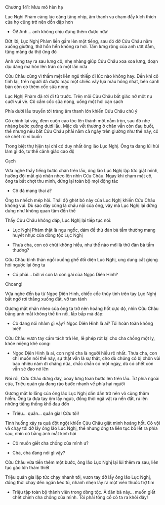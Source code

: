 




Chương 141: Mưu mô hèn hạ

Lục Nghị Phàm càng lúc càng tăng nhịp, âm thanh va chạm đầy kích thích của họ cũng trở nên dồn dập hơn

- Ôi! Anh... anh không chịu đựng thêm được nữa!

Dứt lời, Lục Nghị Phàm liền gầm lên một tiếng, sau đó đỡ Cửu Châu nằm xuống giường, thở hổn hển không ra hơi. Tấm lưng rộng của anh ướt đẫm, từng mảng da thịt ửng đỏ

Anh vòng tay ra sau lưng cô, nhẹ nhàng giúp Cửu Châu xoa xoa lưng, đoạn dịu dàng mà hôn lên trán cô một lần nữa

Cửu Châu cũng vì thấm mệt liền ngủ thiếp đi lúc nào không hay. Đến khi cô tỉnh lại, trên người đã được mặc một chiếc váy lụa màu hồng nhạt, bên cạnh bàn còn có thêm cốc sữa nóng

Lục Nghị Phàm đã rời đi từ trước. Trên môi Cửu Châu bất giác nở một nụ cười vui vẻ. Cô cầm cốc sữa nóng, uống một hơi cạn sạch

Phía dưới lầu truyền tới tràng âm thanh lớn khiến Cửu Châu chú ý


Cô chỉnh lại váy, đem cuộn cao tóc lên thành một nắm tròn, sau đó nhẹ nhàng bước xuống dưới lầu. Mặc dù vết thương ở chân vẫn còn đau buốt, thế nhưng nếu bắt Cửu Châu phải nằm cả ngày trên giường như thế này, cô sẽ chết rũ vì buồn

Trong biệt thự hiện tại chỉ có duy nhất ông lão Lục Nghị. Ông ta đang lúi húi làm gì đó, tư thế cảnh giác cao độ

Cạch

Vừa nghe thấy tiếng bước chân trên lầu, ông lão Lục Nghị lập tức giật mình, hướng đôi mắt già nhăn nheo lên nhìn Cửu Châu. Ngay khi chạm mặt cô, ông ta bất chợt thu mình, dừng lại toàn bộ mọi động tác

- Cô đã mang thai à?

Ông ta nhếch mép hỏi. Thái độ ghét bỏ này của Lục Nghị khiến Cửu Châu không vui. Dù sao đây cũng là cháu nội của ông, vậy mà Lục Nghị lại dửng dưng như không quan tâm đến thế

Thấy Cửu Châu không đáp, Lục Nghị lại tiếp tục nói:

- Lục Nghị Phàm thật là ngu ngốc, dám để thứ đàn bà tầm thường mang huyết nhục của dòng tộc Lục Nghị

- Thưa cha, con có chút không hiểu, như thế nào mới là thứ đàn bà tầm thường?

Cửu Châu bình thản ngồi xuống ghế đối diện Lục Nghị, ung dung cất giọng hỏi ngược lại ông ta


- Có phải... bởi vì con là con gái của Ngọc Diên Hinh?

Choang!

Vừa nghe đến ba từ Ngọc Diên Hinh, chiếc cốc thủy tinh trên tay Lục Nghị bất ngờ rơi thẳng xuống đất, vỡ tan tành

Gương mặt nhăn nheo của ông ta trở nên hoảng hốt cực độ, nhìn Cửu Châu bằng ánh mắt không thể tin nổi, lắp bắp mà đáp:

- Cô đang nói nhảm gì vậy? Ngọc Diên Hinh là ai? Tôi hoàn toàn không biết!

Cửu Châu vươn tay cầm tách trà lên, lễ phép rót lại cho cha chồng một ly, khóe miệng khẽ cong:

- Ngọc Diên Hinh là ai, con nghĩ cha là người hiểu rõ nhất. Thưa cha, con chỉ muốn nói thế này, sự thật vẫn là sự thật, cho dù chúng có bị chôn vùi bao nhiêu năm đi chăng nữa, chắc chắn có một ngày, dù có chết con vẫn sẽ đào nó lên

Nói rồi, Cửu Châu đứng dậy, xoay lưng toan bước lên trên lầu. Từ phía ngoài cửa, Triệu quản gia đang rảo bước nhanh về phía hai người

Gương mặt lo lắng của ông lão Lục Nghị dần dần trở nên vô cùng thâm hiểm. Ông ta đưa tay ôm lấy ngực, đồng thời ngã vật ra nền đất, rú lên những tiếng thống khổ đau đớn

- Triệu... quản... quản gia! Cứu tôi!

Tình huống xảy ra quá đột ngột khiến Cửu Châu giật mình hoảng hốt. Cô vội vã chạy tới đỡ lấy ông lão Lục Nghị, thế nhưng ông ta liên tục bò lết ra phía sau, nhìn cô bằng ánh mắt kinh hãi

- Cô muốn giết cha chồng của mình ư?

- Cha, cha đang nói gì vậy?

Cửu Châu vừa tiến thêm một bước, ông lão Lục Nghị lại lùi thêm ra sau, liên tục gào lớn thảm thiết

Triệu quản gia lập tức chạy nhanh tới, vươn tay đỡ lấy ông lão Lục Nghị, đồng thời chạy đến ngăn kéo tủ, nhanh nhẹn lấy ra một viên thuốc trợ tim

- Triệu tập toàn bộ thành viên trong dòng tộc. Ả đàn bà này... muốn giết chết chính cha chồng của mình. Tôi phải tống cổ cô ta ra khỏi đây!




